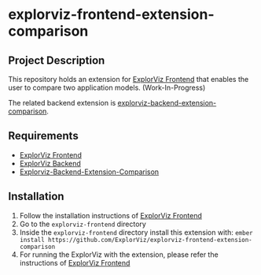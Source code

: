 # explorviz-frontend-extension-comparison

## Project Description

This repository holds an extension for [ExplorViz Frontend](https://github.com/ExplorViz/explorviz-frontend) that enables the user to compare two application models. (Work-In-Progress)

The related backend extension is [explorviz-backend-extension-comparison](https://github.com/ExplorViz/explorviz-backend-extension-comparison).


## Requirements
- [ExplorViz Frontend](https://github.com/ExplorViz/explorviz-frontend)
- [ExplorViz Backend](https://github.com/ExplorViz/explorviz-backend)
- [Explorviz-Backend-Extension-Comparison](https://github.com/ExplorViz/explorviz-backend-extension-comparison)

## Installation
1. Follow the installation instructions of [ExplorViz Frontend](https://github.com/ExplorViz/explorviz-frontend)
2. Go to the `explorviz-frontend` directory
3. Inside the `explorviz-frontend` directory install this extension with: `ember install https://github.com/ExplorViz/explorviz-frontend-extension-comparison`
4. For running the ExplorViz with the extension, please refer the instructions of [ExplorViz Frontend](https://github.com/ExplorViz/explorviz-frontend)

